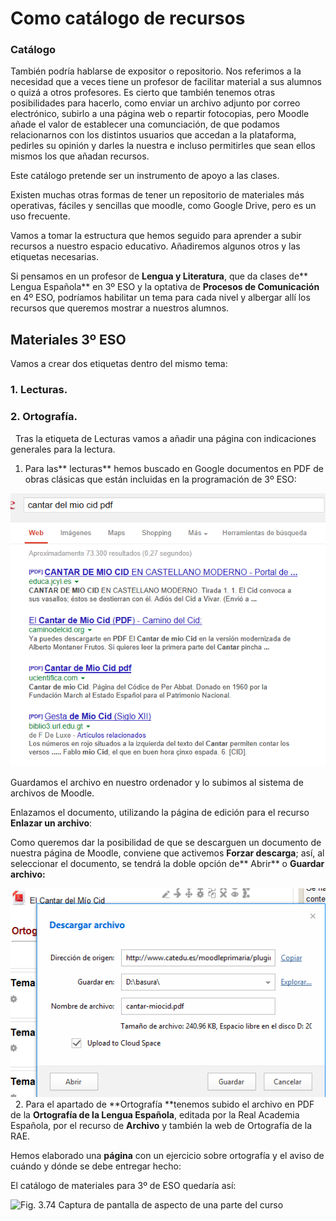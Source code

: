 
# Como catálogo de recursos

### Catálogo

También podría hablarse de expositor o repositorio. Nos referimos a la necesidad que a veces tiene un profesor de facilitar material a sus alumnos o quizá a otros profesores. Es cierto que también tenemos otras posibilidades para hacerlo, como enviar un archivo adjunto por correo electrónico, subirlo a una página web o repartir fotocopias, pero Moodle añade el valor de establecer una comunciación, de que podamos relacionarnos con los distintos usuarios que accedan a la plataforma, pedirles su opinión y darles la nuestra e incluso permitirles que sean ellos mismos los que añadan recursos.

Este catálogo pretende ser un instrumento de apoyo a las clases.

Existen muchas otras formas de tener un repositorio de materiales más operativas, fáciles y sencillas que moodle, como Google Drive, pero es un uso frecuente.

Vamos a tomar la estructura que hemos seguido para aprender a subir recursos a nuestro espacio educativo. Añadiremos algunos otros y las etiquetas necesarias.

Si pensamos en un profesor de **Lengua y Literatura**, que da clases de** Lengua Española** en 3º ESO y la optativa de **Procesos de Comunicación** en 4º ESO, podríamos habilitar un tema para cada nivel y albergar allí los recursos que queremos mostrar a nuestros alumnos.

## Materiales 3º ESO

Vamos a crear dos etiquetas dentro del mismo tema:
 
### 1. Lecturas.

### 2. Ortografía.
 
Tras la etiqueta de Lecturas vamos a añadir una página con indicaciones generales para la lectura.

1. Para las** lecturas** hemos buscado en Google documentos en PDF de obras clásicas que están incluidas en la programación de 3º ESO:

![Fig. Captura de pantalla de búsqueda en Google.](https://raw.githubusercontent.com/catedu/curso-moodle/master/img/buscar_en_google.png)


Guardamos el archivo en nuestro ordenador y lo subimos al sistema de archivos de Moodle.

Enlazamos el documento, utilizando la página de edición para el recurso **Enlazar un archivo**:

Como queremos dar la posibilidad de que se descarguen un documento de nuestra página de Moodle, conviene que activemos **Forzar descarga**; así, al seleccionar el documento, se tendrá la doble opción de** Abrir** o **Guardar archivo:**

![Fig Captura de pantalla de descarga de archivo](https://raw.githubusercontent.com/catedu/curso-moodle/master/img/descargando_mio_cid.png)
 
2. Para el apartado de **Ortografía **tenemos subido el archivo en PDF de la **Ortografía de la Lengua Española**, editada por la Real Academia Española, por el recurso de **Archivo** y también la web de Ortografía de la RAE.

Hemos elaborado una **página** con un ejercicio sobre ortografía y el aviso de cuándo y dónde se debe entregar hecho:

El catálogo de materiales para 3º de ESO quedaría así:

![Fig. 3.74 Captura de pantalla de aspecto de una parte del curso](/assets/Selección_182.png)

 

 
